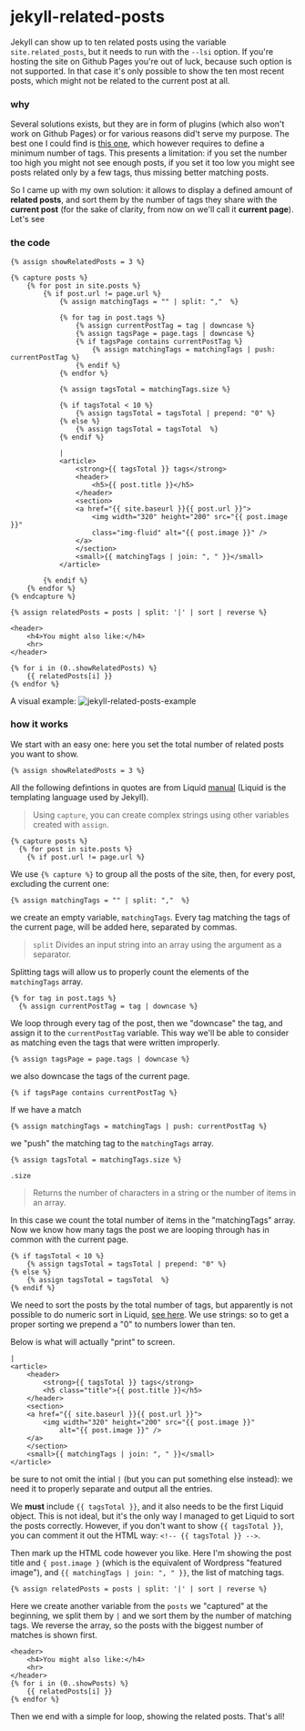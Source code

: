 # jekyll-related-posts

Jekyll can show up to ten related posts using the variable ```site.related_posts```, but it needs to run with the ```--lsi``` option. If you're hosting the site on Github Pages you're out of luck, because such option is not supported. In that case it's only possible to show the ten most recent posts, which might not be related to the current post at all.

### why

Several solutions exists, but they are in form of plugins (which also won't work on Github Pages) or for various reasons did't serve my purpose. The best one I could find is [this one](https://blog.webjeda.com/jekyll-related-posts/), which however requires to define a minimum number of tags. This presents a limitation: if you set the number too high you might not see enough posts, if you set it too low you might see posts related only by a few tags, thus missing better matching posts.

So I came up with my own solution: it allows to display a defined amount of **related posts**, and sort them by the number of tags they share with the **current post** (for the sake of clarity, from now on we'll call it **current page**). Let's see

### the code
```
{% assign showRelatedPosts = 3 %}

{% capture posts %} 
    {% for post in site.posts %}
        {% if post.url != page.url %}
            {% assign matchingTags = "" | split: ","  %}
    
            {% for tag in post.tags %}
                {% assign currentPostTag = tag | downcase %}
                {% assign tagsPage = page.tags | downcase %}
                {% if tagsPage contains currentPostTag %}
                    {% assign matchingTags = matchingTags | push: currentPostTag %}    
                {% endif %}
            {% endfor %}
            
            {% assign tagsTotal = matchingTags.size %}
    
            {% if tagsTotal < 10 %}
                {% assign tagsTotal = tagsTotal | prepend: "0" %}
            {% else %}
                {% assign tagsTotal = tagsTotal  %}
            {% endif %}
            
            |
            <article>
                <strong>{{ tagsTotal }} tags</strong>
                <header>    
                    <h5>{{ post.title }}</h5>    
                </header>
                <section>
                <a href="{{ site.baseurl }}{{ post.url }}">
                    <img width="320" height="200" src="{{ post.image }}" 
                    class="img-fluid" alt="{{ post.image }}" />
                </a>
                </section>
                <small>{{ matchingTags | join: ", " }}</small>
            </article>
                
        {% endif %}
    {% endfor %}
{% endcapture %}

{% assign relatedPosts = posts | split: '|' | sort | reverse %}

<header>
    <h4>You might also like:</h4>
    <hr>
</header>

{% for i in (0..showRelatedPosts) %}
    {{ relatedPosts[i] }}
{% endfor %}
```
A visual example: 
![jekyll-related-posts-example](https://raw.githubusercontent.com/wu-ming/jekyll-related-posts/master/related_posts_example.png)

### how it works

We start with an easy one: here you set the total number of related posts you want to show.  
```
{% assign showRelatedPosts = 3 %}
```
All the following defintions in quotes are from Liquid [manual](https://shopify.github.io/liquid/) (Liquid is the templating language used by Jekyll).
> Using ```capture```, you can create complex strings using other variables created with ```assign```.
```
{% capture posts %}
  {% for post in site.posts %}
    {% if post.url != page.url %}
```
We use ```{% capture %}``` to group all the posts of the site, then, for every post, excluding the current one:
```
{% assign matchingTags = "" | split: ","  %}
```
we create an empty variable, ```matchingTags```. Every tag matching the tags of the current page, will be added here, separated by commas. 
> ```split``` Divides an input string into an array using the argument as a separator. 

Splitting tags will allow us to properly count the elements of the ```matchingTags``` array.
```
{% for tag in post.tags %}
  {% assign currentPostTag = tag | downcase %}
``` 
We loop through every tag of the post, then we "downcase" the tag, and assign it to the ```currentPostTag``` variable. 
This way we'll be able to consider as matching even the tags that were written improperly.  
```
{% assign tagsPage = page.tags | downcase %}
``` 
we also downcase the tags of the current page.
```
{% if tagsPage contains currentPostTag %}
``` 
If we have a match
```
{% assign matchingTags = matchingTags | push: currentPostTag %}
``` 
we "push" the matching tag to the ```matchingTags``` array.

```
{% assign tagsTotal = matchingTags.size %}
```    
```.size``` 
> Returns the number of characters in a string or the number of items in an array.

In this case we count the total number of items in the "matchingTags" array. <br>
Now we know how many tags the post we are looping through has in common with the current page.
```
{% if tagsTotal < 10 %}
    {% assign tagsTotal = tagsTotal | prepend: "0" %}
{% else %}
    {% assign tagsTotal = tagsTotal  %}
{% endif %}
```    
We need to sort the posts by the total number of tags, but apparently is not possible to do numeric sort in Liquid, [see here](https://github.com/Shopify/liquid/issues/980). We use strings: so to get a proper sorting we prepend a "0" to numbers lower than ten. 

Below is what will actually "print" to screen. 
```
|
<article>
    <header>    
        <strong>{{ tagsTotal }} tags</strong>
        <h5 class="title">{{ post.title }}</h5>    
    </header>
    <section>
    <a href="{{ site.baseurl }}{{ post.url }}">
        <img width="320" height="200" src="{{ post.image }}" 
            alt="{{ post.image }}" />
    </a>
    </section>
    <small>{{ matchingTags | join: ", " }}</small>
</article>
```    

be sure to not omit the intial ```|``` (but you can put something else instead): we need it to properly separate and output all the entries. 

We **must** include ```{{ tagsTotal }}```, and it also needs to be the first Liquid object. This is not ideal, but it's the only way I managed to get Liquid to sort the posts correctly. However, if you don't want to show ```{{ tagsTotal }}```, you can comment it out the HTML way: ```<!-- {{ tagsTotal }} -->```.

Then mark up the HTML code however you like. Here I'm showing the post title and ```{ post.image }``` (which is the equivalent of Wordpress "featured image"), and ```{{ matchingTags | join: ", " }}```, the list of matching tags. 

```
{% assign relatedPosts = posts | split: '|' | sort | reverse %}
```    
Here we create another variable from the ```posts``` we "captured" at the beginning, we split them by ```|``` and we sort them by the number of matching tags. We reverse the array, so the posts with the biggest number of matches is shown first.
```
<header>
    <h4>You might also like:</h4>
    <hr>
</header>
{% for i in (0..showPosts) %}
    {{ relatedPosts[i] }}
{% endfor %}
```
Then we end with a simple for loop, showing the related posts.
That's all!
